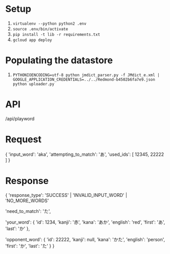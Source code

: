 # Setup
1. `virtualenv --python python2 .env`
2. `source .env/bin/activate`
3. `pip install -t lib -r requirements.txt`
4. `gcloud app deploy`

# Populating the datastore
1. `PYTHONIOENCODING=utf-8 python jmdict_parser.py -f JMdict_e.xml | GOOGLE_APPLICATION_CREDENTIALS=../../Redmond-b4502b6fa7e9.json python uploader.py`

# API
/api/playword

# Request
{
  'input_word': 'aka',
  'attempting_to_match': 'あ',
  'used_ids': [
    12345,
    22222
  ]
}
  
# Response
{
  'response_type': 'SUCCESS' | 'INVALID_INPUT_WORD' | 'NO_MORE_WORDS'

  'need_to_match': 'た',

  'your_word': {
    'id': 1234,
    'kanji': '赤',
    'kana': 'あか',
    'english': 'red',
    'first': 'あ',
    'last': 'か'
  },

  'opponent_word': {
    'id': 22222,
    'kanji': null,
    'kana': 'かた',
    'english': 'person',
    'first': 'か',
    'last': 'た'
  }
}
 

